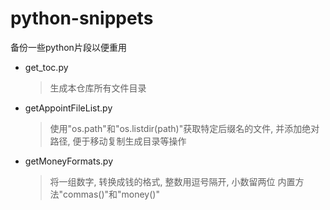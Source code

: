 # python-snippets
备份一些python片段以便重用

- get_toc.py

  > 生成本仓库所有文件目录
- getAppointFileList.py

  > 使用"os.path"和"os.listdir(path)"获取特定后缀名的文件, 并添加绝对路径, 
  > 便于移动复制生成目录等操作
- getMoneyFormats.py

  > 将一组数字, 转换成钱的格式, 整数用逗号隔开, 小数留两位
  > 内置方法"commas()"和"money()"
